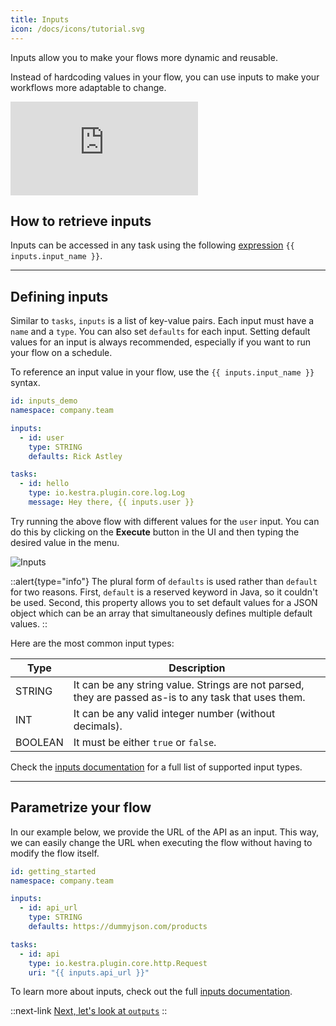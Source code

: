 ```yaml
---
title: Inputs
icon: /docs/icons/tutorial.svg
---
```


Inputs allow you to make your flows more dynamic and reusable.

Instead of hardcoding values in your flow, you can use inputs to make your workflows more adaptable to change.

<div class="video-container">
  <iframe src="https://www.youtube.com/embed/qrmEh-0BILg?si=pFClJdBpqXMZRHUT" title="YouTube video player" frameborder="0" allow="accelerometer; autoplay; clipboard-write; encrypted-media; gyroscope; picture-in-picture; web-share" referrerpolicy="strict-origin-when-cross-origin" allowfullscreen></iframe>
</div>

## How to retrieve inputs

Inputs can be accessed in any task using the following [expression](../expressions/index.md) `{{ inputs.input_name }}`.

---

## Defining inputs

Similar to `tasks`, `inputs` is a list of key-value pairs. Each input must have a `name` and a `type`. You can also set `defaults` for each input. Setting default values for an input is always recommended, especially if you want to run your flow on a schedule.

To reference an input value in your flow, use the `{{ inputs.input_name }}` syntax.

```yaml
id: inputs_demo
namespace: company.team

inputs:
  - id: user
    type: STRING
    defaults: Rick Astley

tasks:
  - id: hello
    type: io.kestra.plugin.core.log.Log
    message: Hey there, {{ inputs.user }}
```

Try running the above flow with different values for the `user` input. You can do this by clicking on the **Execute** button in the UI and then typing the desired value in the menu.

![Inputs](/docs/tutorial/inputs/inputs.png)

::alert{type="info"}
The plural form of `defaults` is used rather than `default` for two reasons. First, `default` is a reserved keyword in Java, so it couldn't be used. Second, this property allows you to set default values for a JSON object which can be an array that simultaneously defines multiple default values.
::

Here are the most common input types:

| Type    | Description                                                                                           |
|---------|-------------------------------------------------------------------------------------------------------|
| STRING  | It can be any string value. Strings are not parsed, they are passed as-is to any task that uses them. |
| INT     | It can be any valid integer number (without decimals).                                                |
| BOOLEAN | It must be either `true` or `false`.                                                                  |

Check the [inputs documentation](../04.workflow-components/05.inputs.md) for a full list of supported input types.

---

## Parametrize your flow

In our example below, we provide the URL of the API as an input. This way, we can easily change the URL when executing the flow without having to modify the flow itself.

```yaml
id: getting_started
namespace: company.team

inputs:
  - id: api_url
    type: STRING
    defaults: https://dummyjson.com/products

tasks:
  - id: api
    type: io.kestra.plugin.core.http.Request
    uri: "{{ inputs.api_url }}"
```

To learn more about inputs, check out the full [inputs documentation](../04.workflow-components/05.inputs.md).


::next-link
[Next, let's look at `outputs`](./03.outputs.md)
::
